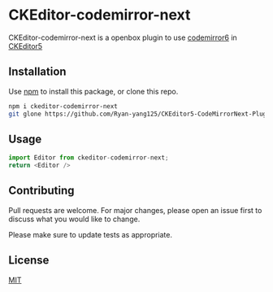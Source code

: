 # CKEditor-codemirror-next

CKEditor-codemirror-next is a openbox plugin to use [codemirror6](https://codemirror.net/6/) in [CKEditor5](https://github.com/ckeditor/ckeditor5)

## Installation

Use [npm](https://pip.pypa.io/en/stable/) to install this package, or clone this repo.

```bash
npm i ckeditor-codemirror-next
git glone https://github.com/Ryan-yang125/CKEditor5-CodeMirrorNext-Plugin.git
```

## Usage

```javascript
import Editor from ckeditor-codemirror-next;
return <Editor />
```

## Contributing
Pull requests are welcome. For major changes, please open an issue first to discuss what you would like to change.

Please make sure to update tests as appropriate.

## License
[MIT](https://choosealicense.com/licenses/mit/)